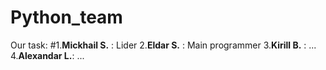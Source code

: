 # Python_team
Our task:
#1.**Mickhail S.** : Lider
2.**Eldar S.**    : Main programmer
3.**Kirill B.**   : ...
4.**Alexandar L.**: ...
